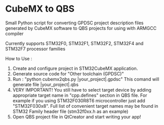 # CubeMX to QBS
Small Python script for converting GPDSC project description files generated by CubeMX software to QBS projects for using with ARMGCC compiler

Currently supports STM32F0, STM32F1, STM32F2, STM32F4 and STM32F7 processor families

How to Use :
  1. Create and configure project in STM32CubeMX application.
  2. Generate source code for "Other toolchain (GPDSC)"
  3. Run : "python cubemx2qbs.py |your_project|.gpdsc" This comand will generate file |your_project|.qbs
  4. VERY IMPORTANT! You still have to select target device by adding appropriate target name in "cpp.defines" section in QBS file. For example if you using STM32F030R8T6 microcontroller just add "STM32F030x8". Full list of convenient target names may be found in STM32 Family header file (stm32f0xx.h as an example)
  5. Open QBS project file in QtCreator and start writing your app!
